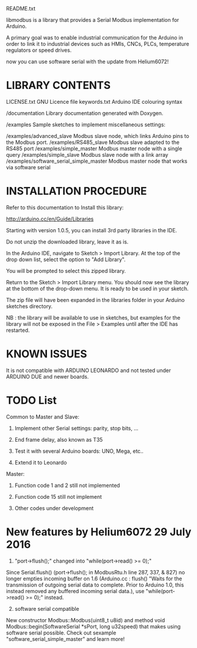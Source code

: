 README.txt

libmodbus is a library that provides a Serial Modbus implementation for Arduino.

A primary goal was to enable industrial communication for the Arduino in order to link it to industrial devices such as HMIs, CNCs, PLCs, temperature regulators or speed drives.

now you can use software serial with the update from Helium6072!

LIBRARY CONTENTS
=================================================================
LICENSE.txt			GNU Licence file
keywords.txt		Arduino IDE colouring syntax

/documentation
Library documentation generated with Doxygen.

/examples
Sample sketches to implement miscellaneous settings:

/examples/advanced_slave	Modbus slave node, which links Arduino pins to the Modbus port.
/examples/RS485_slave		Modbus slave adapted to the RS485 port
/examples/simple_master		Modbus master node with a single query
/examples/simple_slave		Modbus slave node with a link array
/examples/software_serial_simple_master		Modbus master node that works via software serial

INSTALLATION PROCEDURE
=================================================================
Refer to this documentation to Install this library:

http://arduino.cc/en/Guide/Libraries

Starting with version 1.0.5, you can install 3rd party libraries in the IDE.

Do not unzip the downloaded library, leave it as is.

In the Arduino IDE, navigate to Sketch > Import Library. At the top of the drop down list, select the option to "Add Library". 

You will be prompted to select this zipped library. 

Return to the Sketch > Import Library menu. You should now see the library at the bottom of the drop-down menu. It is ready to be used in your sketch. 

The zip file will have been expanded in the libraries folder in your Arduino sketches directory.

NB : the library will be available to use in sketches, but examples for the library will not be exposed in the File > Examples until after the IDE has restarted. 


KNOWN ISSUES
=================================================================
It is not compatible with ARDUINO LEONARDO and not tested under ARDUINO DUE and newer boards.

TODO List
=================================================================
Common to Master and Slave:

1) Implement other Serial settings: parity, stop bits, ...

2) End frame delay, also known as T35

3) Test it with several Arduino boards: UNO, Mega, etc..

4) Extend it to Leonardo

Master:

1) Function code 1 and 2 still not implemented

2) Function code 15 still not implement

3) Other codes under development

New features by Helium6072 29 July 2016
=================================================================
1) "port->flush();" changed into "while(port->read() >= 0);"

Since Serial.flush() (port->flush(); in ModbusRtu.h line 287, 337, & 827) no longer empties incoming buffer on 1.6 (Arduino.cc : flush() "Waits for the transmission of outgoing serial data to complete. Prior to Arduino 1.0, this instead removed any buffered incoming serial data.), use "while(port->read() >= 0);" instead.

2) software serial compatible

New constructor Modbus::Modbus(uint8_t u8id) and method void Modbus::begin(SoftwareSerial *sPort, long u32speed) that makes using software serial possible.
Check out sexample "software_serial_simple_master" and learn more!